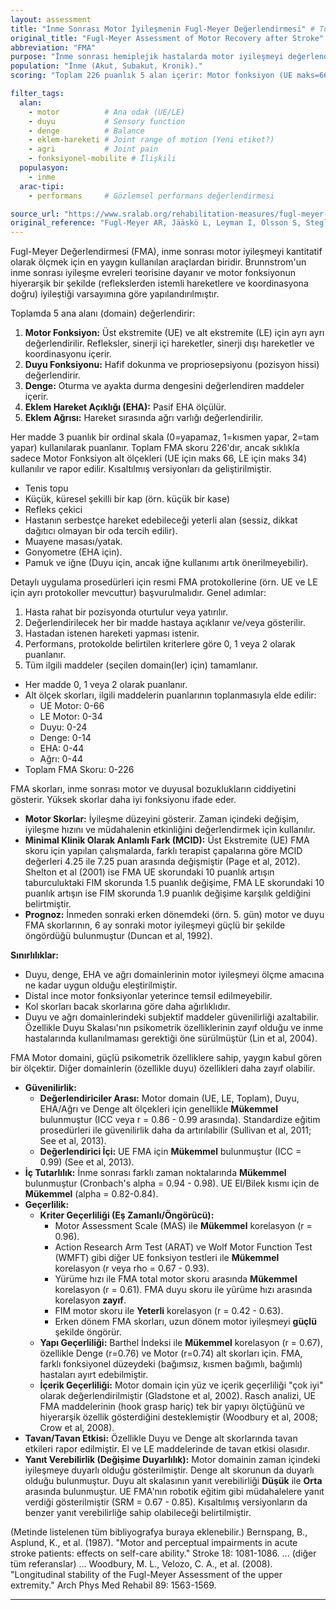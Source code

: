 ```yaml
---
layout: assessment
title: "İnme Sonrası Motor İyileşmenin Fugl-Meyer Değerlendirmesi" # Türkçe'ye çevrilmiş başlık
original_title: "Fugl-Meyer Assessment of Motor Recovery after Stroke"
abbreviation: "FMA"
purpose: "İnme sonrası hemiplejik hastalarda motor iyileşmeyi değerlendirir ve ölçer. Klinik ve araştırma ortamlarında yaygın olarak kullanılır."
population: "İnme (Akut, Subakut, Kronik)."
scoring: "Toplam 226 puanlık 5 alan içerir: Motor fonksiyon (UE maks=66, LE maks=34), Duyu fonksiyonu (maks=24), Denge (maks=14), Eklem hareket açıklığı (maks=44), Eklem ağrısı (maks=44). Maddeler 0 (yapamaz), 1 (kısmen yapar), 2 (tam yapar) şeklinde 3'lü ordinal skala ile puanlanır. Alt ölçekler ayrı ayrı kullanılabilir."

filter_tags:
  alan:
    - motor          # Ana odak (UE/LE)
    - duyu           # Sensory function
    - denge          # Balance
    - eklem-hareketi # Joint range of motion (Yeni etiket?)
    - agri           # Joint pain
    - fonksiyonel-mobilite # İlişkili
  populasyon:
    - inme
  arac-tipi:
    - performans     # Gözlemsel performans değerlendirmesi

source_url: "https://www.sralab.org/rehabilitation-measures/fugl-meyer-assessment-motor-recovery-after-stroke" # Ana link
original_reference: "Fugl-Meyer AR, Jääskö L, Leyman I, Olsson S, Steglind S. The post-stroke hemiplegic patient. 1. a method for evaluation of physical performance. Scand J Rehabil Med. 1975;7(1):13-31." # Orijinal makale
---
```





Fugl-Meyer Değerlendirmesi (FMA), inme sonrası motor iyileşmeyi kantitatif olarak ölçmek için en yaygın kullanılan araçlardan biridir. Brunnstrom'un inme sonrası iyileşme evreleri teorisine dayanır ve motor fonksiyonun hiyerarşik bir şekilde (reflekslerden istemli hareketlere ve koordinasyona doğru) iyileştiği varsayımına göre yapılandırılmıştır.

Toplamda 5 ana alanı (domain) değerlendirir:
1.  **Motor Fonksiyon:** Üst ekstremite (UE) ve alt ekstremite (LE) için ayrı ayrı değerlendirilir. Refleksler, sinerji içi hareketler, sinerji dışı hareketler ve koordinasyonu içerir.
2.  **Duyu Fonksiyonu:** Hafif dokunma ve propriosepsiyonu (pozisyon hissi) değerlendirir.
3.  **Denge:** Oturma ve ayakta durma dengesini değerlendiren maddeler içerir.
4.  **Eklem Hareket Açıklığı (EHA):** Pasif EHA ölçülür.
5.  **Eklem Ağrısı:** Hareket sırasında ağrı varlığı değerlendirilir.

Her madde 3 puanlık bir ordinal skala (0=yapamaz, 1=kısmen yapar, 2=tam yapar) kullanılarak puanlanır. Toplam FMA skoru 226'dır, ancak sıklıkla sadece Motor Fonksiyon alt ölçekleri (UE için maks 66, LE için maks 34) kullanılır ve rapor edilir. Kısaltılmış versiyonları da geliştirilmiştir.


*   Tenis topu
*   Küçük, küresel şekilli bir kap (örn. küçük bir kase)
*   Refleks çekici
*   Hastanın serbestçe hareket edebileceği yeterli alan (sessiz, dikkat dağıtıcı olmayan bir oda tercih edilir).
*   Muayene masası/yatak.
*   Gonyometre (EHA için).
*   Pamuk ve iğne (Duyu için, ancak iğne kullanımı artık önerilmeyebilir).


Detaylı uygulama prosedürleri için resmi FMA protokollerine (örn. UE ve LE için ayrı protokoller mevcuttur) başvurulmalıdır. Genel adımlar:

1.  Hasta rahat bir pozisyonda oturtulur veya yatırılır.
2.  Değerlendirilecek her bir madde hastaya açıklanır ve/veya gösterilir.
3.  Hastadan istenen hareketi yapması istenir.
4.  Performans, protokolde belirtilen kriterlere göre 0, 1 veya 2 olarak puanlanır.
5.  Tüm ilgili maddeler (seçilen domain(ler) için) tamamlanır.


*   Her madde 0, 1 veya 2 olarak puanlanır.
*   Alt ölçek skorları, ilgili maddelerin puanlarının toplanmasıyla elde edilir:
    *   UE Motor: 0-66
    *   LE Motor: 0-34
    *   Duyu: 0-24
    *   Denge: 0-14
    *   EHA: 0-44
    *   Ağrı: 0-44
*   Toplam FMA Skoru: 0-226


FMA skorları, inme sonrası motor ve duyusal bozuklukların ciddiyetini gösterir. Yüksek skorlar daha iyi fonksiyonu ifade eder.
*   **Motor Skorlar:** İyileşme düzeyini gösterir. Zaman içindeki değişim, iyileşme hızını ve müdahalenin etkinliğini değerlendirmek için kullanılır.
*   **Minimal Klinik Olarak Anlamlı Fark (MCID):** Üst Ekstremite (UE) FMA skoru için yapılan çalışmalarda, farklı terapist çapalarına göre MCID değerleri 4.25 ile 7.25 puan arasında değişmiştir (Page et al, 2012). Shelton et al (2001) ise FMA UE skorundaki 10 puanlık artışın taburculuktaki FIM skorunda 1.5 puanlık değişime, FMA LE skorundaki 10 puanlık artışın ise FIM skorunda 1.9 puanlık değişime karşılık geldiğini belirtmiştir.
*   **Prognoz:** İnmeden sonraki erken dönemdeki (örn. 5. gün) motor ve duyu FMA skorlarının, 6 ay sonraki motor iyileşmeyi güçlü bir şekilde öngördüğü bulunmuştur (Duncan et al, 1992).

**Sınırlılıklar:**
*   Duyu, denge, EHA ve ağrı domainlerinin motor iyileşmeyi ölçme amacına ne kadar uygun olduğu eleştirilmiştir.
*   Distal ince motor fonksiyonlar yeterince temsil edilmeyebilir.
*   Kol skorları bacak skorlarına göre daha ağırlıklıdır.
*   Duyu ve ağrı domainlerindeki subjektif maddeler güvenilirliği azaltabilir. Özellikle Duyu Skalası'nın psikometrik özelliklerinin zayıf olduğu ve inme hastalarında kullanılmaması gerektiği öne sürülmüştür (Lin et al, 2004).


FMA Motor domaini, güçlü psikometrik özelliklere sahip, yaygın kabul gören bir ölçektir. Diğer domainlerin (özellikle duyu) özellikleri daha zayıf olabilir.

*   **Güvenilirlik:**
    *   **Değerlendiriciler Arası:** Motor domain (UE, LE, Toplam), Duyu, EHA/Ağrı ve Denge alt ölçekleri için genellikle **Mükemmel** bulunmuştur (ICC veya r = 0.86 - 0.99 arasında). Standardize eğitim prosedürleri ile güvenilirlik daha da artırılabilir (Sullivan et al, 2011; See et al, 2013).
    *   **Değerlendirici İçi:** UE FMA için **Mükemmel** bulunmuştur (ICC = 0.99) (See et al, 2013).
*   **İç Tutarlılık:** İnme sonrası farklı zaman noktalarında **Mükemmel** bulunmuştur (Cronbach's alpha = 0.94 - 0.98). UE El/Bilek kısmı için de **Mükemmel** (alpha = 0.82-0.84).
*   **Geçerlilik:**
    *   **Kriter Geçerliliği (Eş Zamanlı/Öngörücü):**
        *   Motor Assessment Scale (MAS) ile **Mükemmel** korelasyon (r = 0.96).
        *   Action Research Arm Test (ARAT) ve Wolf Motor Function Test (WMFT) gibi diğer UE fonksiyon testleri ile **Mükemmel** korelasyon (r veya rho = 0.67 - 0.93).
        *   Yürüme hızı ile FMA total motor skoru arasında **Mükemmel** korelasyon (r = 0.61). FMA duyu skoru ile yürüme hızı arasında korelasyon **zayıf**.
        *   FIM motor skoru ile **Yeterli** korelasyon (r = 0.42 - 0.63).
        *   Erken dönem FMA skorları, uzun dönem motor iyileşmeyi **güçlü** şekilde öngörür.
    *   **Yapı Geçerliliği:** Barthel İndeksi ile **Mükemmel** korelasyon (r = 0.67), özellikle Denge (r=0.76) ve Motor (r=0.74) alt skorları için. FMA, farklı fonksiyonel düzeydeki (bağımsız, kısmen bağımlı, bağımlı) hastaları ayırt edebilmiştir.
    *   **İçerik Geçerliliği:** Motor domain için yüz ve içerik geçerliliği "çok iyi" olarak değerlendirilmiştir (Gladstone et al, 2002). Rasch analizi, UE FMA maddelerinin (hook grasp hariç) tek bir yapıyı ölçtüğünü ve hiyerarşik özellik gösterdiğini desteklemiştir (Woodbury et al, 2008; Crow et al, 2008).
*   **Tavan/Tavan Etkisi:** Özellikle Duyu ve Denge alt skorlarında tavan etkileri rapor edilmiştir. El ve LE maddelerinde de tavan etkisi olasıdır.
*   **Yanıt Verebilirlik (Değişime Duyarlılık):** Motor domainin zaman içindeki iyileşmeye duyarlı olduğu gösterilmiştir. Denge alt skorunun da duyarlı olduğu bulunmuştur. Duyu alt skalasının yanıt verebilirliği **Düşük** ile **Orta** arasında bulunmuştur. UE FMA'nın robotik eğitim gibi müdahalelere yanıt verdiği gösterilmiştir (SRM = 0.67 - 0.85). Kısaltılmış versiyonların da benzer yanıt verebilirliğe sahip olabileceği belirtilmiştir.


(Metinde listelenen tüm bibliyografya buraya eklenebilir.)
Bernspang, B., Asplund, K., et al. (1987). "Motor and perceptual impairments in acute stroke patients: effects on self-care ability." Stroke 18: 1081-1086.
... (diğer tüm referanslar) ...
Woodbury, M. L., Velozo, C. A., et al. (2008). "Longitudinal stability of the Fugl-Meyer Assessment of the upper extremity." Arch Phys Med Rehabil 89: 1563-1569.

---